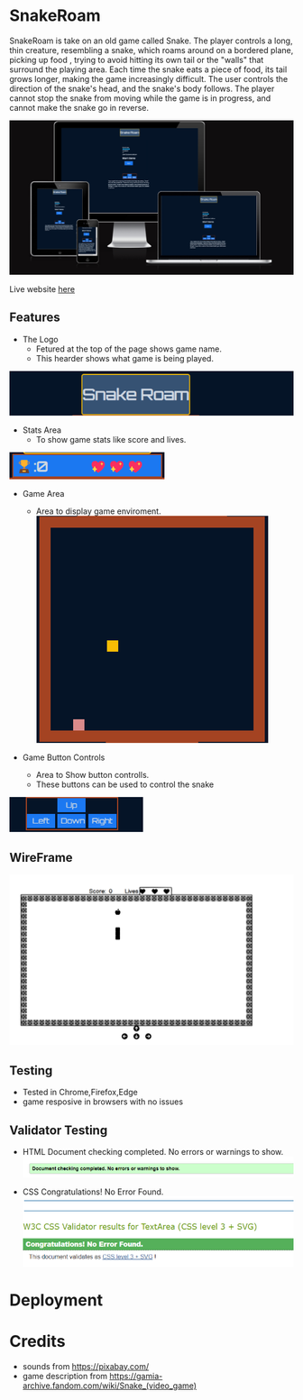 # SnakeRoam
SnakeRoam is take on an old game called Snake.
 The player controls a long, thin creature, resembling a snake, which roams around on a bordered plane, picking up food , trying to avoid hitting its own tail or the "walls" that surround the playing area. Each time the snake eats a piece of food, its tail grows longer, making the game increasingly difficult. The user controls the direction of the snake's head, and the snake's body follows. The player cannot stop the snake from moving while the game is in progress, and cannot make the snake go in reverse.

![Preview](/assets/images/am%20i%20resonsive%20snake%20roam.png)

Live website [here](https://rodney-d-dev.github.io/Project-M2-Snake/)

## Features

- The Logo
  - Fetured at the top of the page shows game name. 
  - This hearder shows what game is being played.
  
![Logo pic](/assets/images/Snake%20Roam%20Logo.png)

- Stats Area
  - To show game stats like score and lives.

![Stats Area pic](/assets/images/Stat%20area.png)

- Game Area 
   - Area to display game enviroment.
![game display area pic](/assets/images/Snake%20Roam%20Game%20area%20.png)

- Game Button Controls 
  - Area to Show button controlls.
  - These buttons can be used to control the snake

![Controll Buttons pic](/assets/images/Snake%20Roam%20Button%20controls.png)

## WireFrame
![SnakeroamWireframe](/assets/images/snake%20Roam%20wire%20frame.png)

## Testing
- Tested in Chrome,Firefox,Edge
- game resposive in browsers with no issues

## Validator Testing
- HTML Document checking completed. No errors or warnings to show.
![html validation pic](/assets/images/html%20validation%20snake%20roam.png)

- CSS Congratulations! No Error Found.
![CSS validation pic](/assets/images/CSS%20Validation%20Snake%20roam.png)

# Deployment

# Credits
- sounds from https://pixabay.com/
- game description from https://gamia-archive.fandom.com/wiki/Snake_(video_game)

